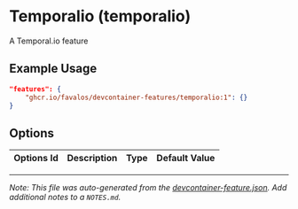 
# Temporalio (temporalio)

A Temporal.io feature

## Example Usage

```json
"features": {
    "ghcr.io/favalos/devcontainer-features/temporalio:1": {}
}
```

## Options

| Options Id | Description | Type | Default Value |
|-----|-----|-----|-----|




---

_Note: This file was auto-generated from the [devcontainer-feature.json](https://github.com/favalos/devcontainer-features/blob/main/src/temporalio/devcontainer-feature.json).  Add additional notes to a `NOTES.md`._
